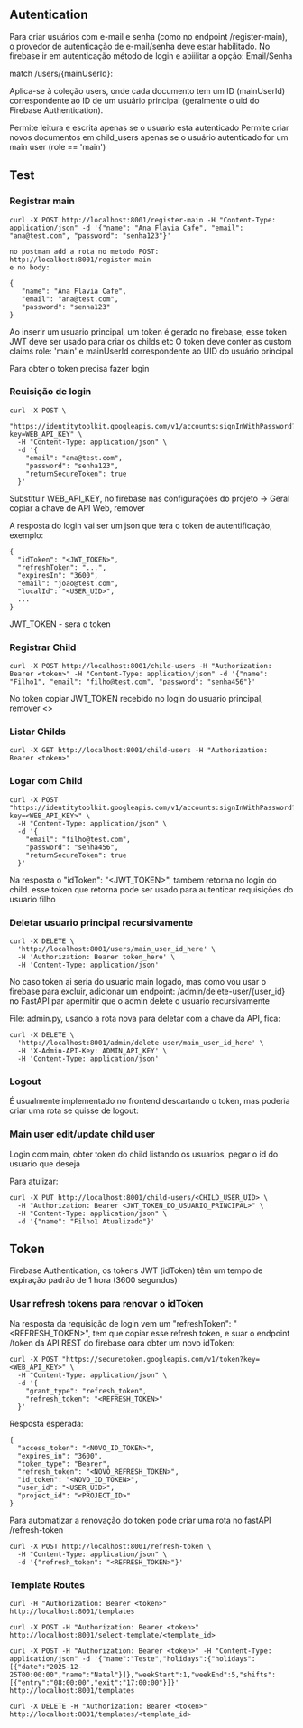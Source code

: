 
## Autentication

Para criar usuários com e-mail e senha (como no endpoint /register-main), o provedor de autenticação de e-mail/senha deve estar habilitado. No firebase ir em autenticação método de login e abiilitar a opção:  Email/Senha


match /users/{mainUserId}: 

 Aplica-se à coleção users, onde cada documento tem um ID (mainUserId) correspondente ao ID de um usuário principal (geralmente o uid do Firebase Authentication).

 Permite leitura e escrita apenas se o usuario esta autenticado 
 Permite criar novos documentos em child_users apenas se o usuário autenticado for um main user (role == 'main') 

 ## Test 

 ### Registrar main
 ```
 curl -X POST http://localhost:8001/register-main -H "Content-Type: application/json" -d '{"name": "Ana Flavia Cafe", "email": "ana@test.com", "password": "senha123"}'

 no postman add a rota no metodo POST:
 http://localhost:8001/register-main
 e no body:

 {
    "name": "Ana Flavia Cafe",
    "email": "ana@test.com",
    "password": "senha123"
}
 ```

 Ao inserir um usuario principal, um token é gerado no firebase, esse token JWT deve ser usado para criar os childs etc
 O token deve conter as custom claims role: 'main' e mainUserId correspondente ao UID do usuário principal

 Para obter o token precisa fazer login

### Reuisição de login 
```
curl -X POST \
  "https://identitytoolkit.googleapis.com/v1/accounts:signInWithPassword?key=WEB_API_KEY" \
  -H "Content-Type: application/json" \
  -d '{
    "email": "ana@test.com",
    "password": "senha123",
    "returnSecureToken": true
  }'
```

Substituir WEB_API_KEY, no firebase nas configurações do projeto -> Geral copiar a chave de API Web, remover 

A resposta do login vai ser um json que tera o token de autentificação, exemplo:

```
{
  "idToken": "<JWT_TOKEN>",
  "refreshToken": "...",
  "expiresIn": "3600",
  "email": "joao@test.com",
  "localId": "<USER_UID>",
  ...
}
```
JWT_TOKEN  - sera o token

### Registrar Child
```
curl -X POST http://localhost:8001/child-users -H "Authorization: Bearer <token>" -H "Content-Type: application/json" -d '{"name": "Filho1", "email": "filho@test.com", "password": "senha456"}'
```

No token copiar JWT_TOKEN recebido no login do usuario principal, remover <>

### Listar Childs
```
curl -X GET http://localhost:8001/child-users -H "Authorization: Bearer <token>"
```

### Logar com Child
```
curl -X POST "https://identitytoolkit.googleapis.com/v1/accounts:signInWithPassword?key=<WEB_API_KEY>" \
  -H "Content-Type: application/json" \
  -d '{
    "email": "filho@test.com",
    "password": "senha456",
    "returnSecureToken": true
  }'
```
Na resposta o "idToken": "<JWT_TOKEN>", tambem retorna no login do child. esse token que retorna pode ser usado para autenticar requisições do usuario filho


### Deletar usuario principal recursivamente
```
curl -X DELETE \
  'http://localhost:8001/users/main_user_id_here' \
  -H 'Authorization: Bearer token_here' \
  -H 'Content-Type: application/json'
```
No caso token ai seria do usuario main logado, mas como vou usar o firebase para excluir, adicionar um endpoint:
/admin/delete-user/{user_id} no FastAPI par apermitir que o admin delete o usuario recursivamente

File: admin.py, usando a rota nova para deletar com a chave da API, fica:
```
curl -X DELETE \
  'http://localhost:8001/admin/delete-user/main_user_id_here' \
  -H 'X-Admin-API-Key: ADMIN_API_KEY' \
  -H 'Content-Type: application/json'
```

### Logout

É usualmente implementado no frontend descartando o token, mas poderia criar uma rota se quisse de logout:

### Main user edit/update child user

Login com main, obter token do child listando os usuarios, pegar o id do usuario que deseja

Para atulizar:
```
curl -X PUT http://localhost:8001/child-users/<CHILD_USER_UID> \
  -H "Authorization: Bearer <JWT_TOKEN_DO_USUARIO_PRINCIPAL>" \
  -H "Content-Type: application/json" \
  -d '{"name": "Filho1 Atualizado"}'
``` 

## Token

Firebase Authentication, os tokens JWT (idToken) têm um tempo de expiração padrão de 1 hora (3600 segundos)

### Usar refresh tokens para renovar o idToken

Na resposta da requisição de login vem um "refreshToken": "<REFRESH_TOKEN>",  tem que copiar esse refresh token, e suar o endpoint /token da API REST do firebase oara obter um novo idToken:
```
curl -X POST "https://securetoken.googleapis.com/v1/token?key=<WEB_API_KEY>" \
  -H "Content-Type: application/json" \
  -d '{
    "grant_type": "refresh_token",
    "refresh_token": "<REFRESH_TOKEN>"
  }'
```

Resposta esperada:
```
{
  "access_token": "<NOVO_ID_TOKEN>",
  "expires_in": "3600",
  "token_type": "Bearer",
  "refresh_token": "<NOVO_REFRESH_TOKEN>",
  "id_token": "<NOVO_ID_TOKEN>",
  "user_id": "<USER_UID>",
  "project_id": "<PROJECT_ID>"
}
```

Para automatizar a renovação do token pode criar uma rota no fastAPI /refresh-token

```
curl -X POST http://localhost:8001/refresh-token \
  -H "Content-Type: application/json" \
  -d '{"refresh_token": "<REFRESH_TOKEN>"}'
```


### Template Routes

```
curl -H "Authorization: Bearer <token>" http://localhost:8001/templates

curl -X POST -H "Authorization: Bearer <token>" http://localhost:8001/select-template/<template_id>

curl -X POST -H "Authorization: Bearer <token>" -H "Content-Type: application/json" -d '{"name":"Teste","holidays":{"holidays":
[{"date":"2025-12-25T00:00:00","name":"Natal"}]},"weekStart":1,"weekEnd":5,"shifts":[{"entry":"08:00:00","exit":"17:00:00"}]}' http://localhost:8001/templates

curl -X DELETE -H "Authorization: Bearer <token>" http://localhost:8001/templates/<template_id>
```




